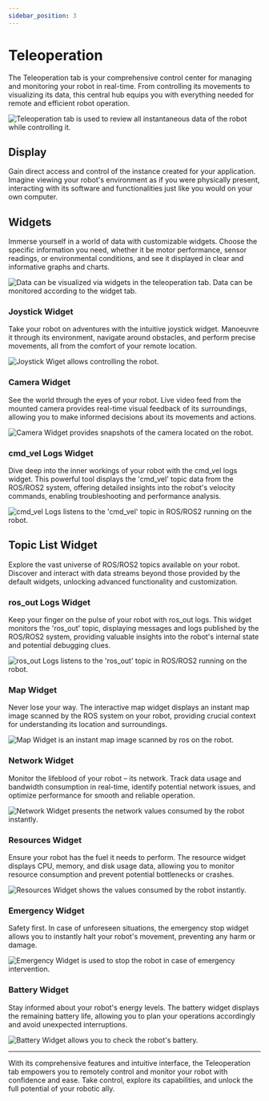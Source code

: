 ```yaml
---
sidebar_position: 3
---
```


# Teleoperation
The Teleoperation tab is your comprehensive control center for managing and monitoring your robot in real-time. From controlling its movements to visualizing its data, this central hub equips you with everything needed for remote and efficient robot operation.

![Teleoperation tab is used to review all instantaneous data of the robot while controlling it.](https://raw.githubusercontent.com/robolaunch/trademark/main/repository-media/docs/user-guide/environments/robot/dashboard/img/robot-tab-teleoperation.png)

## Display
 Gain direct access and control of the instance created for your application. Imagine viewing your robot's environment as if you were physically present, interacting with its software and functionalities just like you would on your own computer. 

## Widgets
Immerse yourself in a world of data with customizable widgets. Choose the specific information you need, whether it be motor performance, sensor readings, or environmental conditions, and see it displayed in clear and informative graphs and charts.

![Data can be visualized via widgets in the teleoperation tab. Data can be monitored according to the widget tab.](https://raw.githubusercontent.com/robolaunch/trademark/main/repository-media/docs/user-guide/environments/robot/dashboard/img/robot-tab-visualization-circle-menu.png)

### Joystick Widget
Take your robot on adventures with the intuitive joystick widget. Manoeuvre it through its environment, navigate around obstacles, and perform precise movements, all from the comfort of your remote location.

![Joystick Wiget allows controlling the robot.](https://raw.githubusercontent.com/robolaunch/trademark/main/repository-media/docs/user-guide/environments/robot/dashboard/img/robot-joystick-widget.png)

### Camera Widget
See the world through the eyes of your robot. Live video feed from the mounted camera provides real-time visual feedback of its surroundings, allowing you to make informed decisions about its movements and actions. 

![Camera Widget provides snapshots of the camera located on the robot.](https://raw.githubusercontent.com/robolaunch/trademark/main/repository-media/docs/user-guide/environments/robot/dashboard/img/robot-camera-widget.png)

### cmd_vel Logs Widget
Dive deep into the inner workings of your robot with the cmd_vel logs widget. This powerful tool displays the 'cmd_vel' topic data from the ROS/ROS2 system, offering detailed insights into the robot's velocity commands, enabling troubleshooting and performance analysis.

![cmd_vel Logs listens to the 'cmd_vel' topic in ROS/ROS2 running on the robot.](https://raw.githubusercontent.com/robolaunch/trademark/main/repository-media/docs/user-guide/environments/robot/dashboard/img/robot-cmdvel-widget.png)

## Topic List Widget
Explore the vast universe of ROS/ROS2 topics available on your robot. Discover and interact with data streams beyond those provided by the default widgets, unlocking advanced functionality and customization. 

### ros_out Logs Widget
Keep your finger on the pulse of your robot with ros_out logs. This widget monitors the 'ros_out' topic, displaying messages and logs published by the ROS/ROS2 system, providing valuable insights into the robot's internal state and potential debugging clues.

![ros_out Logs listens to the 'ros_out' topic in ROS/ROS2 running on the robot.](https://raw.githubusercontent.com/robolaunch/trademark/main/repository-media/docs/user-guide/environments/robot/dashboard/img/robot-rosout-widget.png)

### Map Widget
Never lose your way. The interactive map widget displays an instant map image scanned by the ROS system on your robot, providing crucial context for understanding its location and surroundings. 

![Map Widget is an instant map image scanned by ros on the robot.](https://raw.githubusercontent.com/robolaunch/trademark/main/repository-media/docs/user-guide/environments/robot/dashboard/img/robot-map-widget.png)

### Network Widget
Monitor the lifeblood of your robot – its network. Track data usage and bandwidth consumption in real-time, identify potential network issues, and optimize performance for smooth and reliable operation.

![Network Widget presents the network values ​​consumed by the robot instantly.](https://raw.githubusercontent.com/robolaunch/trademark/main/repository-media/docs/user-guide/environments/robot/dashboard/img/robot-network-widget.png)

### Resources Widget
Ensure your robot has the fuel it needs to perform. The resource widget displays CPU, memory, and disk usage data, allowing you to monitor resource consumption and prevent potential bottlenecks or crashes.

![Resources Widget shows the values ​​consumed by the robot instantly.](https://raw.githubusercontent.com/robolaunch/trademark/main/repository-media/docs/user-guide/environments/robot/dashboard/img/robot-resources-widget.png)

### Emergency Widget
Safety first. In case of unforeseen situations, the emergency stop widget allows you to instantly halt your robot's movement, preventing any harm or damage.

![Emergency Widget is used to stop the robot in case of emergency intervention.](https://raw.githubusercontent.com/robolaunch/trademark/main/repository-media/docs/user-guide/environments/robot/dashboard/img/robot-emergency-widget.png)

### Battery Widget
Stay informed about your robot's energy levels. The battery widget displays the remaining battery life, allowing you to plan your operations accordingly and avoid unexpected interruptions.

![Battery Widget allows you to check the robot's battery.](https://raw.githubusercontent.com/robolaunch/trademark/main/repository-media/docs/user-guide/environments/robot/dashboard/img/robot-battery-widget.png)

---

With its comprehensive features and intuitive interface, the Teleoperation tab empowers you to remotely control and monitor your robot with confidence and ease. Take control, explore its capabilities, and unlock the full potential of your robotic ally.